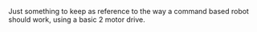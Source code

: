 Just something to keep as reference to the way a command based robot should work, using a basic 2 motor drive.